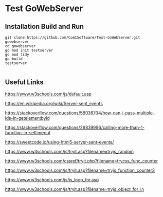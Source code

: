 # Test GoWebServer


## Installation Build and Run

```shell
git clone https://github.com/Com1Software/Test-GoWebServer.git gowebserver
cd gowebserver
go mod init testserver
go mod tidy
go build
testserver


```

## Useful Links


https://www.w3schools.com/js/default.asp

https://en.wikipedia.org/wiki/Server-sent_events

https://stackoverflow.com/questions/58036704/how-can-i-pass-multiple-ids-in-getelementbyid

https://stackoverflow.com/questions/29839996/calling-more-than-1-function-in-settimeout

https://sweetcode.io/using-html5-server-sent-events/

https://www.w3schools.com/js/tryit.asp?filename=tryjs_random

https://www.w3schools.com/cssref/tryit.php?filename=trycss_func_counter

https://www.w3schools.com/js/tryit.asp?filename=tryjs_function_counter3

https://www.w3schools.com/js/js_loop_for.asp

https://www.w3schools.com/js/tryit.asp?filename=tryjs_object_for_in




